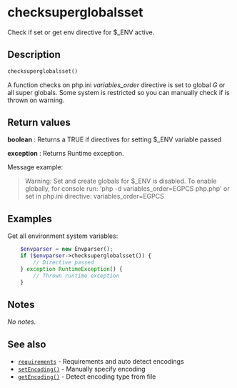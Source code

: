 # checksuperglobalsset

Check if set or get env directive for $_ENV active.

## Description

```php
checksuperglobalsset()
```

A function checks on php.ini _variables_order_ directive is set to global _G_ or all super globals.
Some system is restricted so you can manually check if is thrown on warning.

## Return values

__boolean__
: Returns a TRUE if directives for setting $_ENV variable passed
 
__exception__
: Returns Runtime exception.

Message example:
> Warning: Set and create globals for $_ENV is disabled. To enable globally, for console run: 'php -d variables_order=EGPCS php.php' or set in php.ini directive: variables_order=EGPCS

## Examples

Get all environment system variables:

```php
    $envparser = new Envparser();
    if ($envparser->checksuperglobalsset()) {
        // Directive passed
    } exception RuntimeException() {
        // Thrown runtime exception
    }
```

## Notes

_No notes._

## See also

* [`requirements`](requirements.md) - Requirements and auto detect encodings
* [`setEncoding()`](requirements.md) - Manually specify encoding
* [`getEncoding()`](requirements.md) - Detect encoding type from file